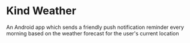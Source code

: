 # Kind Weather
An Android app which sends a friendly push notification reminder every morning based on the weather forecast for the user's current location
